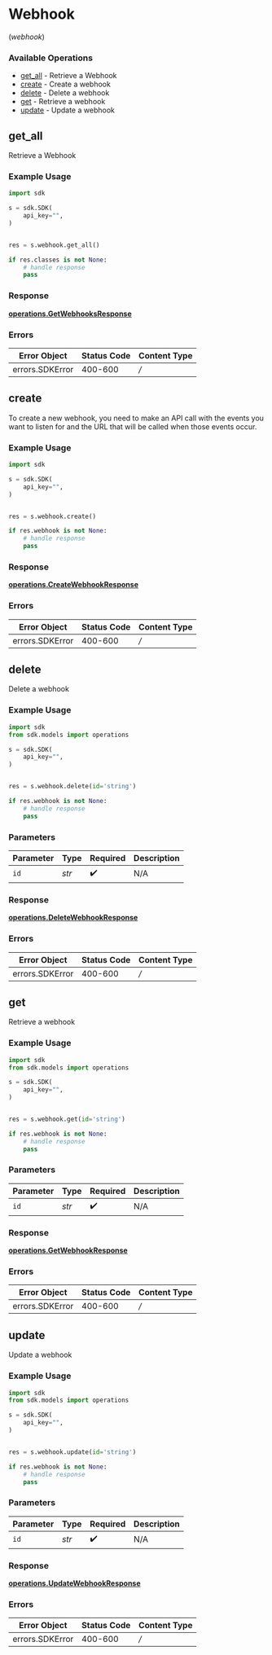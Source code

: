 # Webhook
(*webhook*)

### Available Operations

* [get_all](#get_all) - Retrieve a Webhook
* [create](#create) - Create a webhook
* [delete](#delete) - Delete a webhook
* [get](#get) - Retrieve a webhook
* [update](#update) - Update a webhook

## get_all

Retrieve a Webhook

### Example Usage

```python
import sdk

s = sdk.SDK(
    api_key="",
)


res = s.webhook.get_all()

if res.classes is not None:
    # handle response
    pass
```


### Response

**[operations.GetWebhooksResponse](../../models/operations/getwebhooksresponse.md)**
### Errors

| Error Object    | Status Code     | Content Type    |
| --------------- | --------------- | --------------- |
| errors.SDKError | 400-600         | */*             |

## create

To create a new webhook, you need to make an API call with the events you want to listen for and the URL that will be called when those events occur.


### Example Usage

```python
import sdk

s = sdk.SDK(
    api_key="",
)


res = s.webhook.create()

if res.webhook is not None:
    # handle response
    pass
```


### Response

**[operations.CreateWebhookResponse](../../models/operations/createwebhookresponse.md)**
### Errors

| Error Object    | Status Code     | Content Type    |
| --------------- | --------------- | --------------- |
| errors.SDKError | 400-600         | */*             |

## delete

Delete a webhook

### Example Usage

```python
import sdk
from sdk.models import operations

s = sdk.SDK(
    api_key="",
)


res = s.webhook.delete(id='string')

if res.webhook is not None:
    # handle response
    pass
```

### Parameters

| Parameter          | Type               | Required           | Description        |
| ------------------ | ------------------ | ------------------ | ------------------ |
| `id`               | *str*              | :heavy_check_mark: | N/A                |


### Response

**[operations.DeleteWebhookResponse](../../models/operations/deletewebhookresponse.md)**
### Errors

| Error Object    | Status Code     | Content Type    |
| --------------- | --------------- | --------------- |
| errors.SDKError | 400-600         | */*             |

## get

Retrieve a webhook

### Example Usage

```python
import sdk
from sdk.models import operations

s = sdk.SDK(
    api_key="",
)


res = s.webhook.get(id='string')

if res.webhook is not None:
    # handle response
    pass
```

### Parameters

| Parameter          | Type               | Required           | Description        |
| ------------------ | ------------------ | ------------------ | ------------------ |
| `id`               | *str*              | :heavy_check_mark: | N/A                |


### Response

**[operations.GetWebhookResponse](../../models/operations/getwebhookresponse.md)**
### Errors

| Error Object    | Status Code     | Content Type    |
| --------------- | --------------- | --------------- |
| errors.SDKError | 400-600         | */*             |

## update

Update a webhook

### Example Usage

```python
import sdk
from sdk.models import operations

s = sdk.SDK(
    api_key="",
)


res = s.webhook.update(id='string')

if res.webhook is not None:
    # handle response
    pass
```

### Parameters

| Parameter          | Type               | Required           | Description        |
| ------------------ | ------------------ | ------------------ | ------------------ |
| `id`               | *str*              | :heavy_check_mark: | N/A                |


### Response

**[operations.UpdateWebhookResponse](../../models/operations/updatewebhookresponse.md)**
### Errors

| Error Object    | Status Code     | Content Type    |
| --------------- | --------------- | --------------- |
| errors.SDKError | 400-600         | */*             |
